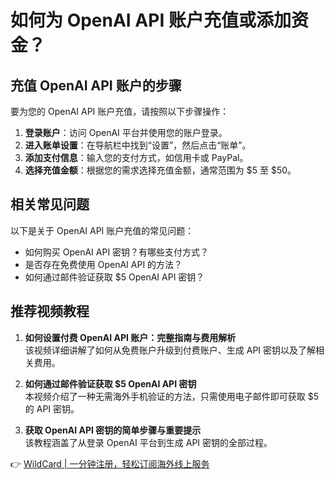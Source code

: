 # 如何为 OpenAI API 账户充值或添加资金？

## 充值 OpenAI API 账户的步骤

要为您的 OpenAI API 账户充值，请按照以下步骤操作：

1. **登录账户**：访问 OpenAI 平台并使用您的账户登录。
2. **进入账单设置**：在导航栏中找到“设置”，然后点击“账单”。
3. **添加支付信息**：输入您的支付方式，如信用卡或 PayPal。
4. **选择充值金额**：根据您的需求选择充值金额，通常范围为 $5 至 $50。

## 相关常见问题

以下是关于 OpenAI API 账户充值的常见问题：

- 如何购买 OpenAI API 密钥？有哪些支付方式？
- 是否存在免费使用 OpenAI API 的方法？
- 如何通过邮件验证获取 $5 OpenAI API 密钥？

## 推荐视频教程

1. **如何设置付费 OpenAI API 账户：完整指南与费用解析**  
   该视频详细讲解了如何从免费账户升级到付费账户、生成 API 密钥以及了解相关费用。

2. **如何通过邮件验证获取 $5 OpenAI API 密钥**  
   本视频介绍了一种无需海外手机验证的方法，只需使用电子邮件即可获取 $5 的 API 密钥。

3. **获取 OpenAI API 密钥的简单步骤与重要提示**  
   该教程涵盖了从登录 OpenAI 平台到生成 API 密钥的全部过程。

👉 [WildCard | 一分钟注册，轻松订阅海外线上服务](https://bbtdd.com/WildCard)